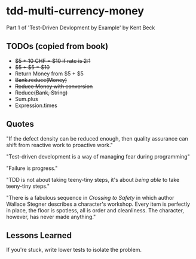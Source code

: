 # tdd-multi-currency-money
Part 1 of 'Test-Driven Devlopment by Example' by Kent Beck

## TODOs (copied from book)

- ~~$5 + 10 CHF = $10 if rate is 2:1~~
- ~~$5 + $5 = $10~~
- Return Money from $5 + $5
- ~~Bank.reduce(Money)~~
- ~~Reduce Money with conversion~~
- ~~Reduce(Bank, String)~~
- Sum.plus
- Expression.times

## Quotes

"If the defect density can be reduced enough, then quality assurance can shift from reactive work to proactive work."

"Test-driven development is a way of managing fear during programming"

"Failure is progress."

"TDD is not about taking teeny-tiny steps, it's about *being able* to take teeny-tiny steps."

"There is a fabulous sequence in *Crossing to Safety* in which author Wallace Stegner describes a character's workshop. Every item is perfectly in place, the floor is spotless, all is order and cleanliness. The character, however, has never made anything."

## Lessons Learned

If you're stuck, write lower tests to isolate the problem.